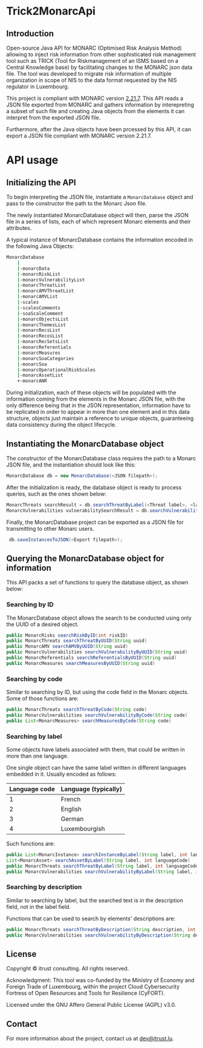 # Trick2MonarcApi

## Introduction

Open-source Java API for MONARC (Optimised Risk Analysis Method) allowing to inject risk information from other sophisticated risk management tool such as TRICK (Tool for Riskmanagement of an ISMS based on a Central Knowledge base) by facilitating changes to the MONARC json data file. The tool was developed to migrate risk information of multiple organization in scope of NIS to the data format requested by the NIS regulator in Luxembourg.

This project is compliant with MONARC version [2.21.7](https://www.monarc.lu/news/2023/10/25/monarc-2127-released/). This API reads a JSON file exported from MONARC and gathers information by interepreting a subset of such file and creating Java objects from the elements it can interpret from the exported JSON file.

Furthermore, after the Java objects have been prcessed by this API, it can export a JSON file compliant with MONARC version 2.21.7.

# API usage

## Initializing the API

To begin interpreting the JSON file, instantiate a ```MonarcDatabase``` object and pass to the constructor the path to the Monarc Json file.

The newly instantiated MonarcDatabase object will then, parse the JSON file in a series of lists, each of which represent Monarc elements and their attributes.

A typical instance of MonarcDatabase contains the information encoded in the following Java Objects:

```BASH
MonarcDatabase
    |
    |-monarcData
    |-monarcRiskList
    |-monarcVulnerabilityList
    |-monarcThreatList
    |-monarcAMVThreatList
    |-monarcAMVList
    |-scales
    |-scalesComments
    |-soaScaleComment
    |-monarcObjectsList
    |-monarcThemesList
    |-monarcRecsList
    |-monarcRecosList
    |-monarcRecSetsList
    |-monarcReferentials
    |-monarcMeasures
    |-monarcSoaCategories
    |-monarcSoa
    |-monarcOperationalRiskScales
    |-monarcAssetList
    +-monarcANR
```

During initialization, each of these objects will be populated with the information coming from the elements in the Monarc JSON file, with the only difference being that in the JSON representation, information have to be replicated in order to appear in more than one element and in this data structure, objects just maintain a reference to unique objects, guaranteeing data consistency during the object lifecycle.

## Instantiating the MonarcDatabase object

The constructor of the MonarcDatabase class requires the path to a Monarc JSON file, and the instantiation should look like this:

```Java
MonarcDatabase db = new MonarcDatabase(<JSON filepath>);
```

After the initialization is ready, the database object is ready to process queries, such as the ones shown below:

```Java
MonarcThreats searchResult = db.searchThreatByLabel(<Threat label>, <language code>);
MonarcVulnerabilities vulnerabilitySearchResult = db.searchVulnerabilityByCode(<Code string>);
```

Finally, the MonarcDatabase project can be exported as a JSON file for transmitting to other Monarc users.

```Java
 db.saveInstancesToJSON(<Export filepath>);
```

## Querying the MonarcDatabase object for information

This API packs a set of functions to query the database object, as shown below:

### Searching by ID

The MonarcDatabase object allows the search to be conducted using only the UUID of a desired object. 

```Java
public MonarcRisks searchRiskByID(int riskID)
public MonarcThreats searchThreatByUUID(String uuid)
public MonarcAMV searchAMVByUUID(String uuid)
public MonarcVulnerabilities searchVulnerabilityByUUID(String uuid)
public MonarcReferentials searchReferentialsByUUID(String uuid)
public MonarcMeasures searchMeasuresByUUID(String uuid)

```

### Searching by code

Similar to searching by ID, but using the code field in the Monarc objects. Some of those functions are:

```Java
public MonarcThreats searchThreatByCode(String code)
public MonarcVulnerabilities searchVulnerabilityByCode(String code)
public List<MonarcMeasures> searchMeasuresByCode(String code)
```

### Searching by label

Some objects have labels associated with them, that could be written in more than one language.

One single object can have the same label written in different languages embedded in it. Usually encoded as follows:

| Language code | Language (typically) |
|---------------|----------------------|
|       1       |     French           |
|       2       |     English          |
|       3       |     German           |
|       4       |     Luxembourgish    |


Such functions are:

```Java
public List<MonarcInstance> searchInstanceByLabel(String label, int languageCode)
List<MonarcAsset> searchAssetByLabel(String label, int languageCode)
public MonarcThreats searchThreatByLabel(String label, int languageCode)
public MonarcVulnerabilities searchVulnerabilityByLabel(String label, int languageCode)
```

### Searching by description

Similar to searching by label, but the searched text is in the description field, not in the label field.

Functions that can be used to search by elements' descriptions are:

```Java
public MonarcThreats searchThreatByDescription(String description, int languageCode)
public MonarcVulnerabilities searchVulnerabilityByDescription(String description, int languageCode)
```

## License

Copyright © itrust consulting. All rights reserved.

Acknowledgment: This tool was co-funded by the Ministry of Economy and Foreign Trade of Luxembourg, within the project Cloud Cybersecurity Fortress of Open Resources and Tools for Resilience (CyFORT).  

Licensed under the GNU Affero General Public License (AGPL) v3.0.

## Contact

For more information about the project, contact us at dev@itrust.lu.
